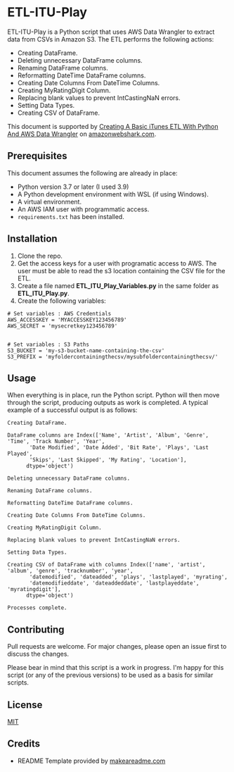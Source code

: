 # ETL-ITU-Play

ETL-ITU-Play is a Python script that uses AWS Data Wrangler to extract data from CSVs in Amazon S3.  The ETL performs the following actions:

- Creating DataFrame.
- Deleting unnecessary DataFrame columns.
- Renaming DataFrame columns.
- Reformatting DateTime DataFrame columns.
- Creating Date Columns From DateTime Columns.
- Creating MyRatingDigit Column.
- Replacing blank values to prevent IntCastingNaN errors.
- Setting Data Types.
- Creating CSV of DataFrame.

This document is supported by [Creating A Basic iTunes ETL With Python And AWS Data Wrangler](https://www.amazonwebshark.com/creating-a-basic-itunes-etl-with-python-and-aws-data-wrangler) on [amazonwebshark.com](https://www.amazonwebshark.com).

## Prerequisites 

This document assumes the following are already in place:

- Python version 3.7 or later (I used 3.9)
- A Python development environment with WSL (if using Windows).
- A virtual environment.
- An AWS IAM user with programmatic access.
- `requirements.txt` has been installed.

## Installation

1. Clone the repo.
1. Get the access keys for a user with programatic access to AWS.  The user must be able to read the s3 location containing the CSV file for the ETL.
1. Create a file named **ETL_ITU_Play_Variables.py** in the same folder as **ETL_ITU_Play.py**.
1. Create the following variables:

```
# Set variables : AWS Credentials
AWS_ACCESSKEY = 'MYACCESSKEY123456789'
AWS_SECRET = 'mysecretkey123456789'


# Set variables : S3 Paths
S3_BUCKET = 'my-s3-bucket-name-containing-the-csv'
S3_PREFIX = 'myfoldercontainingthecsv/mysubfoldercontainingthecsv/'
```

## Usage

When everything is in place, run the Python script.  Python will then move through the script, producing outputs as work is completed.  A typical example of a successful output is as follows:

```
Creating DataFrame.

DataFrame columns are Index(['Name', 'Artist', 'Album', 'Genre', 'Time', 'Track Number', 'Year',
       'Date Modified', 'Date Added', 'Bit Rate', 'Plays', 'Last Played',
       'Skips', 'Last Skipped', 'My Rating', 'Location'],
      dtype='object')

Deleting unnecessary DataFrame columns.

Renaming DataFrame columns.

Reformatting DateTime DataFrame columns.

Creating Date Columns From DateTime Columns.

Creating MyRatingDigit Column.

Replacing blank values to prevent IntCastingNaN errors.

Setting Data Types.

Creating CSV of DataFrame with columns Index(['name', 'artist', 'album', 'genre', 'tracknumber', 'year',
       'datemodified', 'dateadded', 'plays', 'lastplayed', 'myrating',
       'datemodifieddate', 'dateaddeddate', 'lastplayeddate', 'myratingdigit'],
      dtype='object')

Processes complete.
```


## Contributing
Pull requests are welcome. For major changes, please open an issue first to discuss the changes.

Please bear in mind that this script is a work in progress.  I'm happy for this script (or any of the previous versions) to be used as a basis for similar scripts.


## License
[MIT](https://choosealicense.com/licenses/mit/)

## Credits

- README Template provided by [makeareadme.com](https://www.makeareadme.com/)